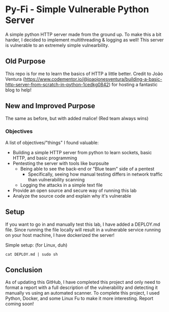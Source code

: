 # Py-Fi - Simple Vulnerable Python Server
A simple python HTTP server made from the ground up. To make this a bit harder, I decided to implement multithreading & logging as well!
This server is vulnerable to an extremely simple vulnearbility.

## Old Purpose
This repo is for me to learn the basics of HTTP a little better. Credit to João Ventura (https://www.codementor.io/@joaojonesventura/building-a-basic-http-server-from-scratch-in-python-1cedkg0842) for hosting a fantastic blog to help!

## New and Improved Purpose
The same as before, but with added malice! (Red team always wins)

### Objectives
A list of objectives/"things" I found valuable:
- Building a simple HTTP server from python to learn sockets, basic HTTP, and basic programming
- Pentesting the server with tools like burpsuite
    - Being able to see the back-end or "Blue team" side of a pentest
        - Specifically, seeing how manual testing differs in network traffic than vulnerability scanning
    - Logging the attacks in a simple text file
- Provide an open source and secure way of running this lab
- Analyze the source code and explain why it's vulnerable

## Setup
If you want to go in and manually test this lab, I have added a DEPLOY.md file. Since running the file locally will result in a vulnerable service running on your host machine, I have dockerized the server!

Simple setup: (for Linux, duh)
```
cat DEPLOY.md | sudo sh
```

## Conclusion
As of updating this GitHub, I have completed this project and only need to format a report with a full description of the vulnerability and detecting it manually vs using an automated scanner. To complete this project, I used Python, Docker, and some Linux Fu to make it more interesting. Report coming soon!